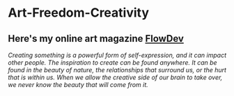 # Art-Freedom-Creativity

## Here's my online art magazine [FlowDev](https://tamudashe.github.io/FlowDev-Art-Margazine/redesign/)

_Creating something is a powerful form of self-expression, and it can impact other people. The inspiration to create can be found anywhere. It can be found in the beauty of nature, the relationships that surround us, or the hurt that is within us. When we allow the creative side of our brain to take over, we never know the beauty that will come from it._
